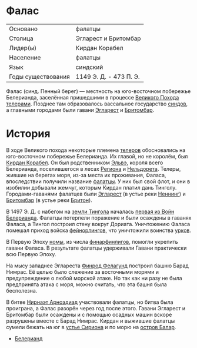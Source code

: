 # Фалас

|                   |                       |
|-------------------|-----------------------|
|Основано           |фалатцы                |
|Столица            |Эгларест и Бритомбар   |
|Лидер(ы)           |Кирдан Корабел         |
|Население          |фалатцы                |
|Язык	            |синдский               |
|Годы существования |1149 Э. Д. - 473 П. Э. |

Фалас (синд. Пенный берег) — местность на юго-восточном побережье Белерианда,
заселённая пришедшими в процессе [Великого Похода](Великий%20Поход.md)
[телерами](Народы/телеры.md). Позднее там образовалось вассальное государство
[синдов](Народы/синды.md), а главными городами были гавани
[Эгларест](Эгларест.md) и [Бритомбар](Бритомбар.md).

# История

В ходе Великого похода некоторые племена [телеров](Народы/телеры.md)
обосновались на юго-восточном побережье Белерианда. Их главой, но не королём,
был [Кирдан Корабел](Личности/Кирдан.md). Он был родственником
[Эльвэ](Личности/Тингол.md), короля всего Белерианда, поселившегося в лесах
[Региона](Регион.md) и [Нельдорета](Нельдорет.md). Телеры, жившие на берегах
моря, из-за места их проживания, Фаласа, впоследствии получили название
[фалатцы](Народы/фалатцы.md). У них был свой флот, и они в изобилии добывали
жемчуг, которым Кирдан платил дань Тинголу. Городами-гаванями фалатцев были
[Эгларест](Эгларест.md) (в устье реки [Неннинг](Неннинг.md)) и
[Бритомбар](Бритомбар.md) (в устье реки [Бритон](Бритон.md)).

В 1497 Э. Д. с набегом на [земли Тингола](Дориат.md) началась
[первая из Войн Белерианда](Войны/Первая%20Война.md). Фалатцы потерпели поражение и
были осаждены в гаванях Фаласа, а Тингол построил стену вокруг Дориата.
Уничтожению Фаласа помешал приход войска [фейнорлингов](Народы/фейнорлинги.md),
что уничтожили воинства [урков](Народы/урки.md).

В Первую Эпоху [номы](Народы/номы.md), из числа
[финарфинлигов](Народы/финарфинлинги.md), помогли укрепить гавани Фаласа. В
результате фалатцы удерживали Гавани практически всю Первую Эпоху.

На мысу западнее Эглареста [Финрод Фелагунд](Личности/Финрод.md) построил башню
Барад Нимрас. Её целью было слежение за восточными морями и предупреждение о
любой морской атаке. Но так как ни разу не была предпринята атака с моря, можно
считать, что эта башня была бесполезна. 

В битве [Нирнаэт Арноэдиад](Пятая%20Война.md) участвовали фалатцы, но битва
была проиграна, а Фалас разорён через год после этого. Гавани Эгларест и
Бритомбар были осаждены и с помощью осадных машин вскоре разрушены вместе с
Барад Нимрас. Кирдан и выжившие фалатцы сумели бежать на юг в
[устье Сириона](Устье%20Сириона.md) и по морю на
[остров Балар](Остров%20Балар.md).


*   [Белерианд](index.md)
